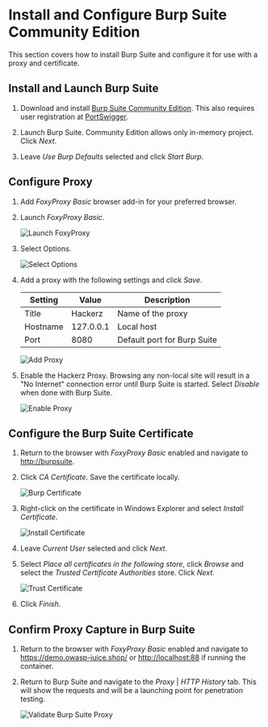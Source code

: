 # Install and Configure Burp Suite Community Edition

This section covers how to install Burp Suite and configure it for use with a proxy and certificate.

## Install and Launch Burp Suite

1. Download and install [Burp Suite Community Edition](https://portswigger.net/burp/releases#community). This also requires user registration at [PortSwigger](https://portswigger.net).

1. Launch Burp Suite. Community Edition allows only in-memory project. Click _Next_.

1. Leave _Use Burp Defaults_ selected and click _Start Burp_.

## Configure Proxy

1. Add _FoxyProxy Basic_ browser add-in for your preferred browser.

1. Launch _FoxyProxy Basic_.

    ![Launch FoxyProxy](./images/FoxyProxy00.png "FoxyProxy extension")

1. Select Options.

    ![Select Options](./images/FoxyProxy01.png "Select Options")

1. Add a proxy with the following settings and click _Save_.  
  
    | Setting | Value | Description |
    | --- | --- | --- |
    | Title | Hackerz | Name of the proxy |
    | Hostname | 127.0.0.1 | Local host |
    | Port | 8080 | Default port for Burp Suite |

    ![Add Proxy](./images/FoxyProxy02.png "Add Proxy")

1. Enable the Hackerz Proxy. Browsing any non-local site will result in a "No Internet" connection error until Burp Suite is started. Select _Disable_ when done with Burp Suite.

    ![Enable Proxy](./images/FoxyProxy03.png "Enable Proxy")

## Configure the Burp Suite Certificate

1. Return to the browser with _FoxyProxy Basic_ enabled and navigate to <http://burpsuite>.

1. Click _CA Certificate_. Save the certificate locally.

    ![Burp Certificate](./images/BurpCert00.png "Burp Certificate")

1. Right-click on the certificate in Windows Explorer and select _Install Certificate_.

    ![Install Certificate](./images/BurpCert01.png "Install Certificate")

1. Leave _Current User_ selected and click _Next_.

1. Select _Place all certificates in the following store_, click _Browse_ and select the _Trusted Certificate Authorities_ store. Click _Next_.

    ![Trust Certificate](./images/BurpCert02.png "Trust Certificate")

1. Click _Finish_.

## Confirm Proxy Capture in Burp Suite

1. Return to the browser with _FoxyProxy Basic_ enabled and navigate to <https://demo.owasp-juice.shop/> or <http://localhost:88> if running the container.

1. Return to Burp Suite and navigate to the _Proxy_ | _HTTP History_ tab. This will show the requests and will be a launching point for penetration testing.

    ![Validate Burp Suite Proxy](./images/BurpSuiteConfirm00.png "Validate Burp Suite Proxy")
